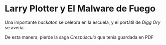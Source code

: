 # Larry Plotter y El Malware de Fuego

Una importante *hackaton* se celebra en la escuela, 
y el portátil de *Digg Ory* se avería.

De esta manera, pierde la saga *Crespúsculo* que tenía guardada en PDF
